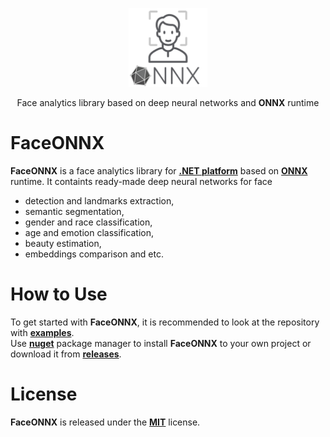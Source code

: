 <p align="center"><img width="25%" src="FaceONNX/FaceONNX.png" /></p>
<p align="center"> Face analytics library based on deep neural networks and <b>ONNX</b> runtime </p>  

# FaceONNX
**FaceONNX** is a face analytics library for [**.NET platform**](https://dotnet.microsoft.com/) based on [**ONNX**](https://onnx.ai/) runtime. It containts ready-made deep neural networks for face
* detection and landmarks extraction,
* semantic segmentation,
* gender and race classification,
* age and emotion classification,
* beauty estimation,
* embeddings comparison and etc.  

# How to Use
To get started with **FaceONNX**, it is recommended to look at the repository with [**examples**](FaceONNX.Examples).  
Use [**nuget**](https://www.nuget.org/packages/FaceONNX/) package manager to install **FaceONNX** to your own project or download it from [**releases**](releases).

# License
**FaceONNX** is released under the [**MIT**](LICENSE) license.
